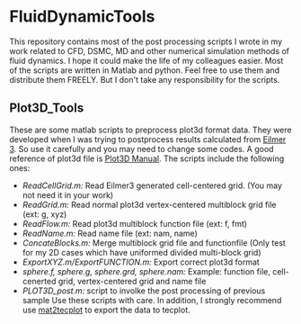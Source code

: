 # FluidDynamicTools
This repository contains most of the post processing scripts I wrote in my work related to CFD, DSMC, MD and other numerical simulation methods of fluid dynamics. I hope it could make the life of my colleagues easier. Most of the scripts are written in Matlab and python. Feel free to use them and distribute them FREELY. But I don't take any responsibility for the scripts. 

## Plot3D_Tools
These are some matlab scripts to preprocess plot3d format data. They were developed when I was trying to postprocess results calculated from [Eilmer 3](http://cfcfd.mechmining.uq.edu.au/eilmer3.html). So use it carefully and you may need to change some codes. A good reference of plot3d file is [Plot3D Manual](https://ntrs.nasa.gov/archive/nasa/casi.ntrs.nasa.gov/19900013774.pdf). The scripts include the following ones:
 - *ReadCellGrid.m:* Read Eilmer3 generated cell-centered grid. (You may not need it in your work)
 - *ReadGrid.m:* Read normal plot3d vertex-centered multiblock grid file (ext: g, xyz)
 - *ReadFlow.m:* Read plot3d multiblock function file (ext: f, fmt)
 - *ReadName.m:* Read name file (ext: nam, name)
 - *ConcateBlocks.m:* Merge multiblock grid file and functionfile (Only test for my 2D cases which have uniformed divided multi-block grid)
 - *ExportXYZ.m/ExportFUNCTION.m:* Export correct plot3d format
 - *sphere.f, sphere.g, sphere.grd, sphere.nam:* Example: function file, cell-cenerted grid, vertex-centered grid and name file
 - *PLOT3D_post.m:* script to involke the post processing of previous sample
Use these scripts with care. In addition, I strongly recommend use [mat2tecplot](https://www.cfd-online.com/Forums/tecplot/103860-mat2tecplot.html) to export the data to tecplot.
